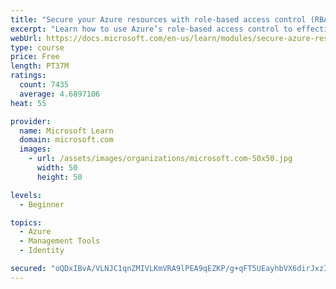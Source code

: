 ```yaml
---
title: "Secure your Azure resources with role-based access control (RBAC)"
excerpt: "Learn how to use Azure’s role-based access control to effectively manage your team’s access to Azure resources."
webUrl: https://docs.microsoft.com/en-us/learn/modules/secure-azure-resources-with-rbac/
type: course
price: Free
length: PT37M
ratings:
  count: 7435
  average: 4.6897106
heat: 55

provider:
  name: Microsoft Learn
  domain: microsoft.com
  images:
    - url: /assets/images/organizations/microsoft.com-50x50.jpg
      width: 50
      height: 50

levels:
  - Beginner

topics:
  - Azure
  - Management Tools
  - Identity

secured: "oQDxIBvA/VLNJC1qnZMIVLKmVRA9lPEA9qEZKP/g+qFT5UEayhbVX6dirJxzIRPPqh9fxPlABgRbViGUO859eZ/YnHAZtlB8zh5NF1zVncMlrHjS3jn1iz5g6TWF/mTjbpWRO13w2YWvWWRaI7j+2Xp6tghiVcSIIEJozfFAVz1y0LwN4o/MtXCa/CLzHKEsOgGjd7Lx/9HWvWfUlyIVKjfzmaysoRMdwJRMEwcnXfasCuL22kY/36svNvRh6gYXVKgLGaNPydH72WT6Ue93Db8kyxWoaSV7iCsxZ1hDutjmy0GbRj2Rl+RbsAe1C0QX1joPt6KbhfhBKXjwhTUTPEMVQiaZGKegccGVQmLgbSBfvwL5jZ9yTBBa2H1ul9OWsq9QcUfnXnxMT7owxrARdpmkXm33u2Bb/qOhyShQ+CE=;vrzUzsPxRaTPbRYJU+MEjw=="
---
```


